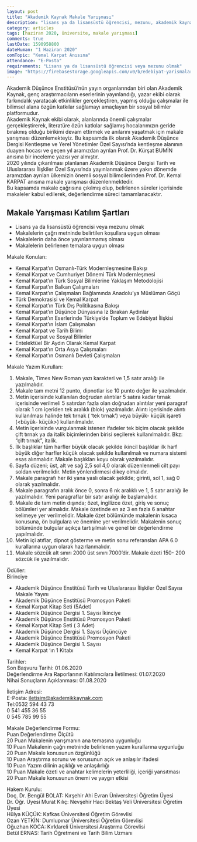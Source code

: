 ```yaml
---
layout: post
title: "Akademik Kaynak Makale Yarışması"
description: "lisans ya da lisansüstü öğrencisi, mezunu, akademik kaynak makale yarışması"
category: articles
tags: [haziran 2020, üniversite, makale yarışması]
comments: true
lastDate: 1590958800
dateHuman: "1 Haziran 2020"
comTopic: "Kemal Karpat Anısına"
attendance: "E-Posta"
requirements: "Lisans ya da lisansüstü öğrencisi veya mezunu olmak"
image: "https://firebasestorage.googleapis.com/v0/b/edebiyat-yarismalari.appspot.com/o/akademik-kaynak-makale-yarismasi.JPG?alt=media&token=dcbac7f2-1809-4610-bc92-0b7962ffddc4"
---
```


Akademik Düşünce Enstitüsü’nün yayın organlarından biri olan Akademik Kaynak, genç araştırmacıların eserlerinin yayınlandığı, yazar ekibi olarak farkındalık yaratacak
etkinlikler gerçekleştiren, yapmış olduğu çalışmalar ile bilimsel alana özgün katkılar sağlamayı amaçlayan bir sosyal bilimler platformudur.  
Akademik Kaynak ekibi olarak, alanlarında önemli çalışmalar gerçekleştirerek, literatüre özün katkılar sağlamış hocalarımızın geride bırakmış olduğu birikimi devam
ettirmek ve anılarını yaşatmak için makale yarışması düzenlemekteyiz. Bu kapsamda ilk olarak Akademik Düşünce Dergisi Kentleşme ve Yerel Yönetimler Özel Sayısı’nda kentleşme alanının duayen hocası ve geçen yıl aramızdan ayrılan Prof. Dr. Kürşat BUMİN anısına bir inceleme yazısı yer almıştır.  
2020 yılında çıkarılması planlanan Akademik Düşünce Dergisi Tarih ve Uluslararası İlişkiler Özel Sayısı’nda yayınlanmak üzere yakın dönemde aramızdan ayrılan ülkemizin
önemli sosyal bilimcilerinden Prof. Dr. Kemal KARPAT anısına makale yarışması düzenlenmektedir.  
Bu kapsamda makale çağrısına çıkılmış olup, belirlenen süreler içerisinde makaleler kabul edilerek, değerlendirme süreci tamamlanacaktır. 

## Makale Yarışması Katılım Şartları
- Lisans ya da lisansüstü öğrencisi veya mezunu olmak
- Makalelerin çağrı metninde belirtilen koşullara uygun olması
- Makalelerin daha önce yayınlanmamış olması
- Makalelerin belirlenen temalara uygun olması

Makale Konuları:  
- Kemal Karpat’ın Osmanlı-Türk Modernleşmesine Bakışı
- Kemal Karpat ve Cumhuriyet Dönemi Türk Modernleşmesi
- Kemal Karpat’ın Türk Sosyal Bilimlerine Yaklaşım Metodolojisi
- Kemal Karpat’ın Balkan Çalışmaları
- Kemal Karpat’ın Çalışmaları Bağlamında Anadolu’ya Müslüman Göçü
- Türk Demokrasisi ve Kemal Karpat
- Kemal Karpat’ın Türk Dış Politikasına Bakışı
- Kemal Karpat’ın Düşünce Dünyasına İz Bırakan Aydınlar
- Kemal Karpat’ın Eserlerinde Türkiye’de Toplum ve Edebiyat İlişkisi
- Kemal Karpat’ın İslam Çalışmaları
- Kemal Karpat ve Tarih Bilimi
- Kemal Karpat ve Sosyal Bilimler
- Entelektüel Bir Aydın Olarak Kemal Karpat
- Kemal Karpat’ın Orta Asya Çalışmaları
- Kemal Karpat’ın Osmanlı Devleti Çalışmaları

Makale Yazım Kurulları:  
1. Makale, Times New Roman yazı karakteri ve 1,5 satır aralığı ile yazılmalıdır.
2. Makale tam metni 12 punto, dipnotlar ise 10 punto değer ile yazılmalıdır.
3. Metin içerisinde kullanılan doğrudan alıntılar 5 satıra kadar tırnak içerisinde verilmeli 5 satırdan fazla olan doğrudan alıntılar yeni paragraf olarak 1 cm içeriden
tek aralıklı (blok) yazılmalıdır. Alıntı içerisinde alıntı kullanılması halinde tek tırnak ( ‘tek tırnak’) veya büyük- küçük işareti (<büyük- küçük>) kullanılmalıdır.
4. Metin içerisinde vurgulanmak istenen ifadeler tek biçim olacak şekilde çift tırnak ya da italik biçimlerinden birisi seçilerek kullanılmalıdır. Bkz: “çift tırnak”, italik.
5. İlk başlıklar tüm harfler büyük olacak şekilde ikincil başlıklar ilk harf büyük diğer harfler küçük olacak şekilde kullanılmalı ve numara sistemi esas alınmalıdır.
Makale başlıkları koyu olarak yazılmalıdır. 
6. Sayfa düzeni; üst, alt ve sağ 2,5 sol 4,0 olarak düzenlenmeli cilt payı soldan verilmelidir. Metin yönlendirmesi dikey olmalıdır.
7. Makale paragrafı her iki yana yaslı olacak şekilde; girinti, sol 1, sağ 0 olarak yazılmalıdır.
8. Makale paragrafın aralık önce 0, sonra 6 nk aralıklı ve 1, 5 satır aralığı ile yazılmalıdır. Yeni paragraflar bir satır aralığı ile başlamalıdır.
9. Makale de tam metin dışında; özet, ingilizce özet, giriş ve sonuç bölümleri yer almalıdır. Makale özetinde en az 3 en fazla 6 anahtar kelimeye yer verilmelidir. Makale özet bölümünde makalenin kısaca konusuna, ön bulgulara ve önemine yer verilmelidir. Makalenin sonuç bölümünde bulgular açıkça tartışılmalı ve genel bir değerlendirme yapılmalıdır.
10. Metin içi atıflar, dipnot gösterme ve metin sonu referansları APA 6.0 kurallarına uygun olarak hazırlanmalıdır.
11. Makale sözcük alt sınırı 2000 üst sınırı 7000’dir. Makale özeti 150- 200 sözcük ile yazılmalıdır.

Ödüller:  
Birinciye  
- Akademik Düşünce Enstitüsü Tarih ve Uluslararası İlişkiler Özel Sayısı Makale Yayını
- Akademik Düşünce Enstitüsü Promosyon Paketi
- Kemal Karpat Kitap Seti (5Adet)
- Akademik Düşünce Dergisi 1. Sayısı
İkinciye  
- Akademik Düşünce Enstitüsü Promosyon Paketi
- Kemal Karpat Kitap Seti ( 3 Adet)
- Akademik Düşünce Dergisi 1. Sayısı
Üçüncüye  
- Akademik Düşünce Enstitüsü Promosyon Paketi
- Akademik Düşünce Dergisi 1. Sayısı
- Kemal Karpat ‘ın 1 Kitabı

Tarihler:  
Son Başvuru Tarihi: 01.06.2020  
Değerlendirme Ara Raporlarının Katılımcılara İletilmesi: 01.07.2020  
Nihai Sonuçların Açıklanması: 01.08.2020  

İletişim Adresi:  
E-Posta: iletisim@akademikkaynak.com  
Tel:0532 594 43 73  
0 541 455 36 55  
0 545 785 99 55

Makale Değerlendirme Formu:  
Puan Değerlendirme Ölçütü  
20 Puan Makalenin yarışmanın ana temasına uygunluğu  
10 Puan Makalenin çağrı metninde belirlenen yazım kurallarına uygunluğu  
20 Puan Makale konusunun özgünlüğü  
10 Puan Araştırma sorunu ve sorusunun açık ve anlaşılır ifadesi  
10 Puan Yazım dilinin açıklığı ve anlaşılırlığı  
10 Puan Makale özeti ve anahtar kelimelerin yeterliliği, içeriği yansıtması  
20 Puan Makale konusunun önemi ve yaygın etkisi

Hakem Kurulu:  
Doç. Dr. Bengül BOLAT: Kırşehir Ahi Evran Üniversitesi Öğretim Üyesi  
Dr. Öğr. Üyesi Murat Kılıç: Nevşehir Hacı Bektaş Veli Üniversitesi Öğretim Üyesi  
Hülya KÜÇÜK: Kafkas Üniversitesi Öğretim Görevlisi  
Ozan YETKİN: Dumlupınar Üniversitesi Öğretim Görevlisi  
Oğuzhan KOCA: Kırklareli Üniversitesi Araştırma Görevlisi  
Betül ERNAS: Tarih Öğretmeni ve Tarih Bilim Uzmanı